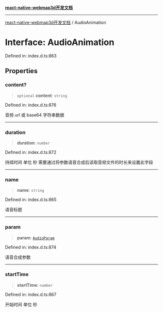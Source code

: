 [**react-native-webmap3d开发文档**](../README.md)

***

[react-native-webmap3d开发文档](../globals.md) / AudioAnimation

# Interface: AudioAnimation

Defined in: index.d.ts:863

## Properties

### content?

> `optional` **content**: `string`

Defined in: index.d.ts:876

音频 url 或 base64 字符串数据

***

### duration

> **duration**: `number`

Defined in: index.d.ts:872

持续时间 单位 秒
需要通过将参数语音合成后读取音频文件的时长来设置此字段

***

### name

> **name**: `string`

Defined in: index.d.ts:865

语音标题

***

### param

> **param**: [`AudioParam`](AudioParam.md)

Defined in: index.d.ts:874

语音合成参数

***

### startTime

> **startTime**: `number`

Defined in: index.d.ts:867

开始时间 单位 秒
